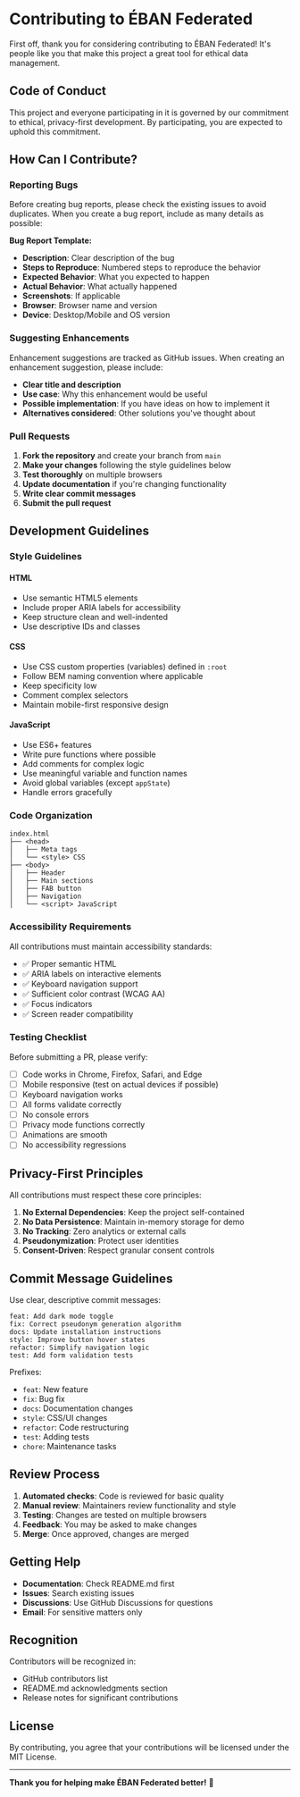 # Contributing to ÉBAN Federated

First off, thank you for considering contributing to ÉBAN Federated! It's people like you that make this project a great tool for ethical data management.

## Code of Conduct

This project and everyone participating in it is governed by our commitment to ethical, privacy-first development. By participating, you are expected to uphold this commitment.

## How Can I Contribute?

### Reporting Bugs

Before creating bug reports, please check the existing issues to avoid duplicates. When you create a bug report, include as many details as possible:

**Bug Report Template:**
- **Description**: Clear description of the bug
- **Steps to Reproduce**: Numbered steps to reproduce the behavior
- **Expected Behavior**: What you expected to happen
- **Actual Behavior**: What actually happened
- **Screenshots**: If applicable
- **Browser**: Browser name and version
- **Device**: Desktop/Mobile and OS version

### Suggesting Enhancements

Enhancement suggestions are tracked as GitHub issues. When creating an enhancement suggestion, please include:

- **Clear title and description**
- **Use case**: Why this enhancement would be useful
- **Possible implementation**: If you have ideas on how to implement it
- **Alternatives considered**: Other solutions you've thought about

### Pull Requests

1. **Fork the repository** and create your branch from `main`
2. **Make your changes** following the style guidelines below
3. **Test thoroughly** on multiple browsers
4. **Update documentation** if you're changing functionality
5. **Write clear commit messages**
6. **Submit the pull request**

## Development Guidelines

### Style Guidelines

#### HTML
- Use semantic HTML5 elements
- Include proper ARIA labels for accessibility
- Keep structure clean and well-indented
- Use descriptive IDs and classes

#### CSS
- Use CSS custom properties (variables) defined in `:root`
- Follow BEM naming convention where applicable
- Keep specificity low
- Comment complex selectors
- Maintain mobile-first responsive design

#### JavaScript
- Use ES6+ features
- Write pure functions where possible
- Add comments for complex logic
- Use meaningful variable and function names
- Avoid global variables (except `appState`)
- Handle errors gracefully

### Code Organization

```
index.html
├── <head>
│   ├── Meta tags
│   └── <style> CSS
├── <body>
│   ├── Header
│   ├── Main sections
│   ├── FAB button
│   ├── Navigation
│   └── <script> JavaScript
```

### Accessibility Requirements

All contributions must maintain accessibility standards:

- ✅ Proper semantic HTML
- ✅ ARIA labels on interactive elements
- ✅ Keyboard navigation support
- ✅ Sufficient color contrast (WCAG AA)
- ✅ Focus indicators
- ✅ Screen reader compatibility

### Testing Checklist

Before submitting a PR, please verify:

- [ ] Code works in Chrome, Firefox, Safari, and Edge
- [ ] Mobile responsive (test on actual devices if possible)
- [ ] Keyboard navigation works
- [ ] All forms validate correctly
- [ ] No console errors
- [ ] Privacy mode functions correctly
- [ ] Animations are smooth
- [ ] No accessibility regressions

## Privacy-First Principles

All contributions must respect these core principles:

1. **No External Dependencies**: Keep the project self-contained
2. **No Data Persistence**: Maintain in-memory storage for demo
3. **No Tracking**: Zero analytics or external calls
4. **Pseudonymization**: Protect user identities
5. **Consent-Driven**: Respect granular consent controls

## Commit Message Guidelines

Use clear, descriptive commit messages:

```
feat: Add dark mode toggle
fix: Correct pseudonym generation algorithm
docs: Update installation instructions
style: Improve button hover states
refactor: Simplify navigation logic
test: Add form validation tests
```

Prefixes:
- `feat`: New feature
- `fix`: Bug fix
- `docs`: Documentation changes
- `style`: CSS/UI changes
- `refactor`: Code restructuring
- `test`: Adding tests
- `chore`: Maintenance tasks

## Review Process

1. **Automated checks**: Code is reviewed for basic quality
2. **Manual review**: Maintainers review functionality and style
3. **Testing**: Changes are tested on multiple browsers
4. **Feedback**: You may be asked to make changes
5. **Merge**: Once approved, changes are merged

## Getting Help

- **Documentation**: Check README.md first
- **Issues**: Search existing issues
- **Discussions**: Use GitHub Discussions for questions
- **Email**: For sensitive matters only

## Recognition

Contributors will be recognized in:
- GitHub contributors list
- README.md acknowledgments section
- Release notes for significant contributions

## License

By contributing, you agree that your contributions will be licensed under the MIT License.

---

**Thank you for helping make ÉBAN Federated better!** 🎉
